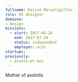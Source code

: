 ```yaml
---
fullname: Karine Marasligiller
role: UX designer
domaine:
- Design
missions:
  - start: 2017-04-24
    end: 2017-07-24
    status: independent
    employer: octo
startups:
previously:
  - plante-et-moi
---
```


Mother of axolotls.
